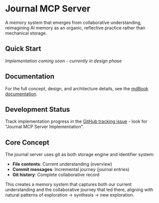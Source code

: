 # Journal MCP Server

A memory system that emerges from collaborative understanding, reimagining AI memory as an organic, reflective practice rather than mechanical storage.

## Quick Start

*Implementation coming soon - currently in design phase*

## Documentation

For the full concept, design, and architecture details, see the [mdBook documentation](../src/journal-mcp-server/).

## Development Status

Track implementation progress in the [GitHub tracking issue](https://github.com/nikomat/socratic-shell/issues) - look for "Journal MCP Server Implementation".

## Core Concept

The journal server uses git as both storage engine and identifier system:
- **File contents**: Current understanding (overview)
- **Commit messages**: Incremental journey (journal entries)  
- **Git history**: Complete collaborative record

This creates a memory system that captures both our current understanding and the collaborative journey that led there, aligning with natural patterns of exploration → synthesis → new exploration.
